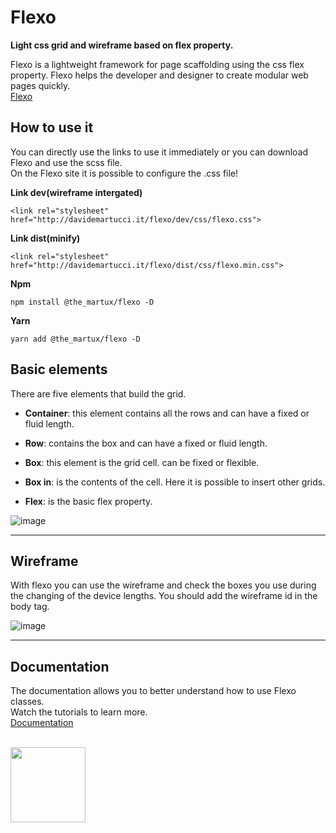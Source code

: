 # Flexo
**Light css grid and wireframe based on flex property.**

<p>
Flexo is a lightweight framework for page scaffolding using the css flex property. Flexo helps the developer and designer to create modular web pages quickly.<br />
<a href="http://davidemartucci.it/flexo" title="Flexo website">Flexo</a>
</p>

## How to use it
<p>
You can directly use the links to use it immediately or you can download Flexo and use the scss file.<br />
On the Flexo site it is possible to configure the .css file!
</p>

**Link dev(wireframe intergated)**


```
<link rel="stylesheet" href="http://davidemartucci.it/flexo/dev/css/flexo.css">
```

**Link dist(minify)**


```
<link rel="stylesheet" href="http://davidemartucci.it/flexo/dist/css/flexo.min.css">
```

**Npm**


```
npm install @the_martux/flexo -D
```

**Yarn**


```
yarn add @the_martux/flexo -D
```


## Basic elements

<p>
There are five elements that build the grid.
</p>

* <b>Container</b>: this element contains all the rows and can have a fixed or fluid length.

* <b>Row</b>:  contains the box and can have a fixed or fluid length.

* <b>Box</b>: this element is the grid cell. can be fixed or flexible.

* <b>Box in</b>: is the contents of the cell. Here it is possible to insert other grids.

* <b>Flex</b>: is the basic flex property.


![image](http://davidemartucci.it/flexo/img/ex-grid.png)

---

## Wireframe

<p>
With flexo you can use the wireframe and check the boxes you use during the changing of the device lengths. You should add the wireframe id in the body tag.
</p>


![image](http://davidemartucci.it/flexo/img/grid-wireframe.png)

---

## Documentation

<p>
The documentation allows you to better understand how to use Flexo classes.<br />Watch the tutorials to learn more.<br />
<a href="http://davidemartucci.it/flexo/documentation" title="Doc Flexo">Documentation</a>
</p>
<br />

<img width="120" src="http://davidemartucci.it/flexo/img/flexo-logo-dark.png"/>











